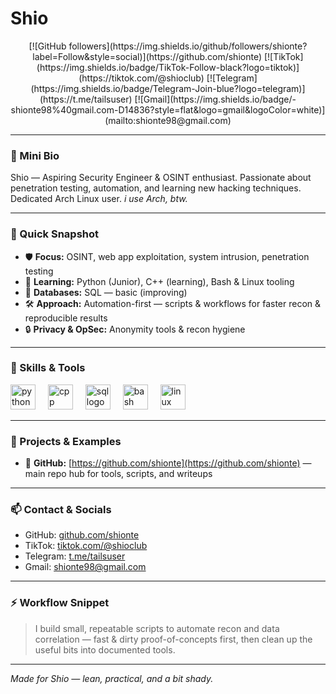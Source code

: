 # Shio

<div align="center">
  [![GitHub followers](https://img.shields.io/github/followers/shionte?label=Follow&style=social)](https://github.com/shionte)
  [![TikTok](https://img.shields.io/badge/TikTok-Follow-black?logo=tiktok)](https://tiktok.com/@shioclub)
  [![Telegram](https://img.shields.io/badge/Telegram-Join-blue?logo=telegram)](https://t.me/tailsuser)
  [![Gmail](https://img.shields.io/badge/-shionte98%40gmail.com-D14836?style=flat&logo=gmail&logoColor=white)](mailto:shionte98@gmail.com)
</div>

---

### 👋 Mini Bio

Shio — Aspiring Security Engineer & OSINT enthusiast. Passionate about penetration testing, automation, and learning new hacking techniques. Dedicated Arch Linux user. *i use Arch, btw.*

---

### 🎯 Quick Snapshot

* 🛡️ **Focus:** OSINT, web app exploitation, system intrusion, penetration testing
* 🧠 **Learning:** Python (Junior), C++ (learning), Bash & Linux tooling
* 🧾 **Databases:** SQL — basic (improving)
* 🛠️ **Approach:** Automation-first — scripts & workflows for faster recon & reproducible results
* 🔒 **Privacy & OpSec:** Anonymity tools & recon hygiene

---

### 🧰 Skills & Tools

<div align="left">
  <img src="https://skillicons.dev/icons?i=py" height="40" alt="python logo" />
  <img width="12" />
  <img src="https://cdn.simpleicons.org/cplusplus/00599C" height="40" alt="cpp logo" />
  <img width="12" />
  <img src="https://cdn.simpleicons.org/sqlite/003B57" height="40" alt="sql logo" />
  <img width="12" />
  <img src="https://cdn.simpleicons.org/gnu-bash/4EAA25" height="40" alt="bash logo" />
  <img width="12" />
  <img src="https://cdn.simpleicons.org/linux/FCC624" height="40" alt="linux logo" />
</div>

---

### 📂 Projects & Examples

* 🔗 **GitHub:** [https://github.com/shionte](https://github.com/shionte) — main repo hub for tools, scripts, and writeups

---

### 📫 Contact & Socials

* GitHub: [github.com/shionte](https://github.com/shionte)
* TikTok: [tiktok.com/@shioclub](https://tiktok.com/@shioclub)
* Telegram: [t.me/tailsuser](https://t.me/tailsuser)
* Gmail: <a href="mailto:shionte98@gmail.com">[shionte98@gmail.com](mailto:shionte98@gmail.com)</a>

---

### ⚡ Workflow Snippet

> I build small, repeatable scripts to automate recon and data correlation — fast & dirty proof-of-concepts first, then clean up the useful bits into documented tools.

---

*Made for Shio — lean, practical, and a bit shady.*
